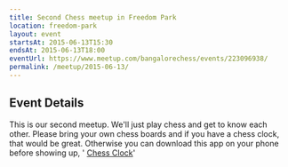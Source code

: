```yaml
---
title: Second Chess meetup in Freedom Park
location: freedom-park
layout: event
startsAt: 2015-06-13T15:30
endsAt: 2015-06-13T18:00
eventUrl: https://www.meetup.com/bangalorechess/events/223096938/
permalink: /meetup/2015-06-13/
---
```

## Event Details
This is our second meetup. We'll just play chess and get to know each other. Please bring your own chess boards and if you have a chess clock, that would be great. Otherwise you can download this app on your phone before showing up, ' [Chess Clock](https://play.google.com/store/apps/details?id=com.chess.clock)'